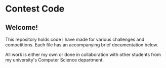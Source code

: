 # Contest Code
## Welcome!
This repository holds code I have made for various challenges and competitions. Each file has an accompanying brief documentation below.

All work is either my own or done in collaboration with other students from my university's Computer Science department.
